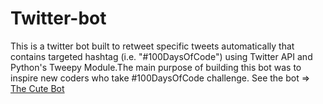 # Twitter-bot
This is a twitter bot built to retweet specific tweets automatically that contains targeted hashtag (i.e. "#100DaysOfCode") using Twitter API and Python's Tweepy Module.The main purpose of building this bot was to inspire new coders who take #100DaysOfCode challenge.  See the bot => <a href = https://twitter.com/mrajibhB>The Cute Bot </a>
